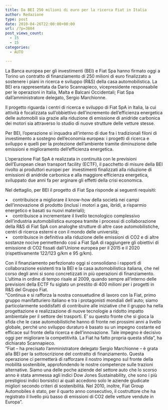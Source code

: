 ```yaml
---
title: Da BEI 250 milioni di euro per la ricerca Fiat in Italia
author: Redazione
type: post
date: 2010-04-26T22:00:00+00:00
url: /?p=3884
post_views_count:
  - 15
  - 15
categories:
  - AUTO

---
```

La Banca europea per gli investimenti (BEI) e Fiat Spa hanno firmato oggi a Torino un contratto di finanziamento di 250 milioni di euro finalizzato a sostenere i piani in ricerca e sviluppo (R&S) della casa automobilistica. La BEI era rappresentata da Dario Scannapieco, vicepresidente responsabile per le operazioni in Italia, Malta e Balcani Occidentali; Fiat Spa dall&rsquo;amministratore delegato, Sergio Marchionne.

Il progetto riguarda i centri di ricerca e sviluppo di Fiat SpA in Italia, la cui attivit&agrave; &egrave; focalizzata sull&rsquo;obbiettivo dell&rsquo;incremento dell&rsquo;efficienza energetica delle automobili sia grazie alla riduzione di emissione di anidride carbonica dei motori sia attraverso lo studio di nuove strutture delle vetture stesse. 

Per BEI, l&rsquo;operazione si inquadra all&rsquo;interno di due fra i tradizionali filoni di investimento a sostegno dell&rsquo;economia europea: i progetti di ricerca e sviluppo e quelli per la protezione dell&rsquo;ambiente tramite diminuzione delle emissioni e miglioramento dell&rsquo;efficienza energetica. 

L&rsquo;operazione Fiat SpA &egrave; realizzata in continuit&agrave; con le previsioni dell&rsquo;European clean transport facility (ECTF), il pacchetto di misure della BEI rivolto ai produttori europei per&nbsp; investimenti finalizzati alla riduzione di emissioni di anidride carbonica e alla maggiore efficienza energetica, sviluppato due anni fa per arginare gli effetti della crisi economica.

Nel dettaglio, per BEI il progetto di Fiat Spa risponde ai seguenti requisiti:

&bull;&nbsp;&nbsp;&nbsp; contribuisce a migliorare il know&#45;how della societ&agrave; nei campi dell&rsquo;innovazione di prodotto (inclusi i motori a gas, ibridi, a risparmio energetico e basati su nuovi materiali);  
&bull;&nbsp;&nbsp;&nbsp; contribuisce a incrementare il livello tecnologico complessivo dell&rsquo;industria automobilistica europea tramite i processi di collaborazione della R&S di Fiat SpA con analoghe strutture di altre case automobilistiche, centri di ricerca esterni e con il mondo delle universit&agrave;;  
&bull;&nbsp;&nbsp;&nbsp; contribuisce in definitiva alla riduzione delle emissioni di CO2 e di altre sostanze nocive permettendo cos&igrave; a Fiat SpA di raggiungere gli obiettivi di emissione di CO2 fissati dall&rsquo;Unione europea per il 2015 e il 2020 (rispettivamente 122/123 g/km e 95 g/km).

Con il finanziamento perfezionato oggi si consolidano i rapporti di collaborazione esistenti tra la BEI e la casa automobilistica italiana, che nel corso degli anni si sono concretizzati in pi&ugrave; operazioni di finanziamento. L&rsquo;ultima in ordine di tempo risale al 2009, quando sempre all&rsquo;interno delle previsioni della ECTF fu siglato un prestito di 400 milioni per i progetti in R&S del Gruppo Fiat.  
&ldquo;Continua e si rafforza la nostra consuetudine di lavoro con la Fiat, primo gruppo manifatturiero italiano e tra i protagonisti mondiali dell\`auto; siamo particolarmente soddisfatti di contribuire alle iniziative che il gruppo ha nella progettazione e realizzazione di nuove tecnologie a ridotto impatto ambientale per il settore dei trasporti. E&rsquo; su questo fronte che si gioca la sfida che le case automobilistiche hanno di fronte nei prossimi anni a livello globale, perch&eacute; uno sviluppo duraturo &egrave; basato su un impegno costante ed efficace sul fronte della ricerca e dell&rsquo;innovazione. Tale impegno &egrave; decisivo oggi per migliorare la competitivit&agrave;. La Fiat ha fatto propria questa sfida&rdquo;, ha dichiarato Scannapieco.  
&ldquo;Fiat &ndash; ha precisato l&rsquo;amministratore delegato Sergio Marchionne &ndash; &egrave; grata alla BEI per la sottoscrizione del contratto di finanziamento. Questa operazione ci permetter&agrave; di rafforzare il nostro impegno sul fronte della mobilit&agrave; sostenibile, approfondendo le nostre competenze sulle trazioni alternative. Siamo una delle poche aziende del settore auto che lo scorso anno &egrave; stata ammessa agli indici Dow Jones Sustainability, che sono i pi&ugrave; prestigiosi indici borsistici ai quali accedono solo le aziende giudicate migliori secondo criteri di sostenibilit&agrave;. Nel 2010, inoltre, Fiat Group Automobiles &egrave; stato, per il quarto anno consecutivo, il costruttore che ha registrato il livello pi&ugrave; basso di emissioni di CO2 delle vetture vendute in Europa&rdquo;.  
&nbsp;